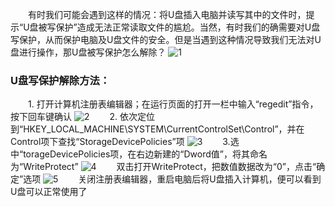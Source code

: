 　　有时我们可能会遇到这样的情况：将U盘插入电脑并读写其中的文件时，提示“U盘被写保护”造成无法正常读取文件的尴尬。当然，有时我们的确需要对U盘写保护，从而保护电脑及U盘文件的安全。但是当遇到这种情况导致我们无法对U盘进行操作，那U盘被写保护怎么解除？
![1](https://img2020.cnblogs.com/blog/2034475/202012/2034475-20201207171857577-1126592139.png)
### U盘写保护解除方法：

　　1. 打开计算机注册表编辑器；在运行页面的打开一栏中输入“regedit”指令，按下回车键确认
![2](https://img2020.cnblogs.com/blog/2034475/202012/2034475-20201207171944401-636818263.png)
　　2. 依次定位到“HKEY_LOCAL_MACHINE\SYSTEM\CurrentControlSet\Control”，并在Control项下查找“StorageDevicePolicies”项
![3](https://img2020.cnblogs.com/blog/2034475/202012/2034475-20201207172316086-2052134697.png)
　　3.选中“torageDevicePolicies项，在右边新建的“Dword值”，将其命名为“WriteProtect”
![4](https://img2020.cnblogs.com/blog/2034475/202012/2034475-20201207172337615-306773395.png)
　　双击打开WriteProtect，把数值数据改为“0”，点击“确定”选项
![5](https://img2020.cnblogs.com/blog/2034475/202012/2034475-20201207172401214-1967213297.png)
　　关闭注册表编辑器，重启电脑后将U盘插入计算机，便可以看到U盘可以正常使用了